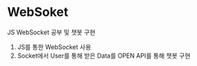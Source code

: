 # WebSoket
JS WebSocket 공부 및 챗봇 구현

1. JS를 통한 WebSocket 사용
2. Socket에서 User를 통해 받은 Data를 OPEN API를 통해 챗봇 구현
